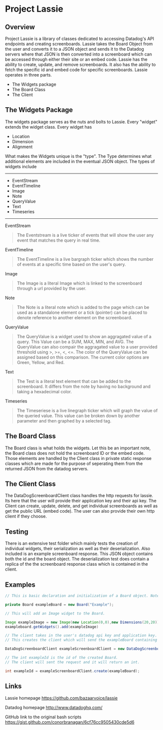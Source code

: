 Project Lassie
==============

Overview
--------
Project Lassie is a library of classes dedicated to accessing Datadog's API endpoints and creating screenboards. Lassie takes the Board Object from the user and converts it
to a JSON object and sends it to the Datadog servers where that JSON is then converted into a screenboard which can be accessed through either their site or an embed code.
Lassie has the ability to create, update, and remove screenboards. It also has the ability to fetch the specific id and embed code for specific screenboards.
Lassie operates in three parts.

* The Widgets package
* The Board Class
* The Client

The Widgets Package
-------------------
The widgets package serves as the nuts and bolts to Lassie. Every "widget" extends the widget class. Every widget has

+ Location
+ Dimension
+ Alignment

What makes the Widgets unique is the "type". The Type determines what additional elements are included in the eventual JSON object.
The types of widgets include

------

* EventStream
* EventTimeline
* Image
* Note
* QueryValue
* Text
* Timeseries
 
------

EventStream
>The Eventstream is a live ticker of events that will show the user any event that matches the query in real time.

EventTimeline
>The EventTimeline is a live bargraph ticker which shows the number of events at a specific time based on the user's query.

Image
>The Image is a literal Image which is linked to the screenboard through a url provided by the user.

Note
>The Note is a literal note which is added to the page which can be used as a standalone element or a tick (pointer) can
>be placed to denote reference to another element on the screenboard.

QueryValue
>The QueryValue is a widget used to show an aggragated value of a query. This Value can be a SUM, MAX, MIN, and AVG.
>The QueryValue can also compair the aggragated value to a user provided threshold using >, >=, <, <=.
>The color of the QueryValue can be assigned based on this comparison. The current color options are Green, Yellow, and Red.

Text
>The Test is a literal text element that can be added to the screenboard. It differs from the note by having no background and taking a hexadecimal color.

Timeseries
>The Timeseriese is a live linegraph ticker which will graph the value of the queried value. This value can be broken down by
>another parameter and then graphed by a selected tag.

The Board Class
------------------
The Board class is what holds the widgets. Let this be an important note, the Board class does not hold the screenboard ID or the embed code. Those elements are handled by
the Client class in private static response classes which are made for the purpose of seperating them from the returned JSON from the datadog servers.

The Client Class
----------------
The DataDogScreenboardClient class handles the http requests for lassie. Its here that the user will provide their application key and their api key.
The Client can create, update, delete, and get individual screenboards as well as get the public URL (embed code). The user can also provide their own  http client if they choose.

Testing
-------
There is an extensive test folder which mainly tests the creation of individual widgets, their serialization as well as their deserialization. Also included is an example screenboard response.
This JSON object contains both the id and the board object. The deserialization test does contain a replica of the the screenboard response class which is contained in the client.


Examples
--------

```java
// This is basic declaration and initialization of a Board object. Note the Title of the Board is "Example".

private Board exampleBoard = new Board("Example");

// This will add an Image widget to the Board.

Image exampleImage = new Image(new Location(0,0),new Dimensions(20,20));
exampleboard.getWidgets().add(exampleImage)

// The client takes in the user's datadog api key and application key.
// This creates the client which will send the exampleBoard containing exampleImage to the datadog servers.

DataDogScreenboardClient exampleScreenboardClient = new DataDogScreenboardClient(APPLICATION_KEY, API_KEY,URI.create("https://app.datadoghq.com/api/v1/screen"));

// The int exampleId is the id of the created Board.
// The client will sent the request and it will return an int.

int exampleId = exampleScreenboardClient.create(exampleBoard);
```


Links
-----
Lassie homepage
https://github.com/bazaarvoice/lassie

Datadog homepage
http://www.datadoghq.com/

GitHub link to the original bash scripts
https://gist.github.com/conorbranagan/6cf76cc9505430cde5d6